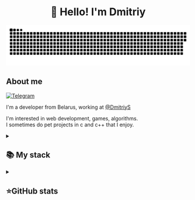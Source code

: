 <h1 align="center">👋 Hello! I'm Dmitriy </h1>

<p align="center">
 <img width="600" src="github-snake.svg" alt="snake"/>
</p>

## About me
[![Telegram](https://img.shields.io/badge/-Telegram-2CA5E0?style=flat&logo=telegram&logoColor=white)](https://t.me/dmitriyyyys)

I'm a  developer from Belarus, working at [@DmitriyS](https://github.com/Dmitryyyyys)  

I'm interested in web development, games, algorithms.  
I sometimes do pet projects in c and c++ that I enjoy.



<details align="left">
  <summary><h2><b>📚 My stack</b></h2></summary>
  <p>
    <h3>Langs</h3>
   <img src="https://skillicons.dev/icons?i=cs,cpp,py,java,html,css,js,ts,postgres,sqlite&perline=7" />
    <h3>Frameworks / Tools</h3>
    <img src="https://skillicons.dev/icons?i=dotnet,unity,gradle,spring,linux,hibernate,githubactions,django,docker,git,bootstrap&perline=7" />
    <h3>Software</h3>
    <img src="https://skillicons.dev/icons?i=visualstudio,vscode,neovim,postman,ultimate&perline=7" />
    <br>
  </p>
</details>


<details align="left">
  <summary><h2><b>⭐GitHub stats</b></h2></summary>
  <p>
   <img src="https://github-readme-stats.vercel.app/api/top-langs/?username=Dmitryyyyys&theme=dracula&layout=compact&hide_border=true&bg_color=00000000" />
   <br>
   <img src="https://github-readme-stats.vercel.app/api?username=Dmitryyyyys&count_private=true&show_icons=true&theme=dracula&hide_border=true&bg_color=00000000" />
    <br>
   <img src="https://metrics.lecoq.io/Dmitryyyyys" />
  </p>
</details>
